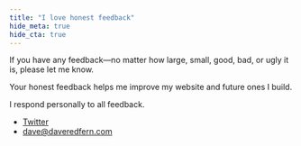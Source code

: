 ```yaml
---
title: "I love honest feedback"
hide_meta: true
hide_cta: true
---
```


If you have any feedback—no matter how large, small, good, bad, or ugly it is, please let me know.

Your honest feedback helps me improve my website and future ones I build.

I respond personally to all feedback.

* [Twitter](https://www.twitter.com/daveredfern)
* [dave@daveredfern.com](mailto:dave@daveredfern.com)